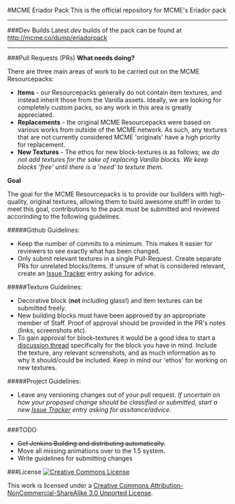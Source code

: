 #MCME Eriador Pack
This is the official repository for MCME's Eriador pack

---
###Dev Builds
Latest _dev_ builds of the pack can be found at http://mcme.co/dump/eriadorpack

---
###Pull Requests (PRs)
**What needs doing?**

There are three main areas of work to be carried out on the MCME Resourcepacks:
- **Items** - our Resourcepacks generally do not contain item textures, and instead inherit those from the Vanilla assets. Ideally, we are looking for completely custom packs, so any work in this area is greatly appreciated.
- **Replacements** - the original MCME Resourcepacks were based on various works from outside of the MCME network. As such, any textures that are not currently considered MCME 'originals' have a high priority for replacement.
- **New Textures** - The ethos for new block-textures is as follows; _we do not add textures for the sake of replacing Vanilla blocks. We keep blocks 'free' until there is a 'need' to texture them_.

**Goal**

The goal for the MCME Resourcepacks is to provide our builders with high-quality, original textures, allowing them to build awesome stuff! In order to meet this goal, contributions to the pack must be submitted and reviewed accorinding to the following guidelines.

#####Github Guidelines:
- Keep the number of commits to a minimum. This makes it easier for reviewers to see exactly what has been changed.
- Only submit relevant textures in a single Pull-Request. Create separate PRs for unrelated blocks/items. If unsure of what is considered relevant, create an [Issue Tracker](https://github.com/MCME/MCME-Eriador-Pack/issues) entry asking for advice.

#####Texture Guidelines:
- Decorative block (<b>not</b> including glass!) and item textures can be submitted freely.
- New building blocks must have been approved by an appropriate member of Staff. Proof of approval should be provided in the PR's notes (links, screenshots etc).
- To gain approval for block-textures it would be a good idea to start a [discussion thread](http://mcmiddleearth.com/forum/resource-packs.28) specifically for the block you have in mind. Include the texture, any relevant screenshots, and as much information as to why it should/could be included. Keep in mind our 'ethos' for working on new textures.

#####Project Guidelines:
- Leave any versioning changes out of your pull request.
_If uncertain on how your proposed change should be classified or submitted, start a new [Issue Tracker](https://github.com/MCME/MCME-Eriador-Pack/issues) entry asking for assitance/advice._

---

###TODO
- ~~Get Jenkins Building and distributing automatically.~~
- Move all missing animations over to the 1.5 system.
- Write guidelines for submitting changes

###License
[![Creative Commons License](http://i.creativecommons.org/l/by-nc-sa/3.0/88x31.png)](http://creativecommons.org/licenses/by-nc-sa/3.0/deed.en_US)

This work is licensed under a [Creative Commons Attribution-NonCommercial-ShareAlike 3.0 Unported License](http://creativecommons.org/licenses/by-nc-sa/3.0/deed.en_US).
